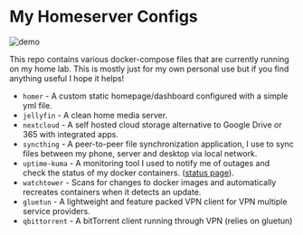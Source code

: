 # My Homeserver Configs

![demo](homeserve.gif)

This repo contains various docker-compose files that are currently running on my home lab. This is mostly just for my own personal use but if you find anything useful I hope it helps!
- `homer` - A custom static homepage/dashboard configured with a simple yml file.
- `jellyfin` - A clean home media server.
- `nextcloud` - A self hosted cloud storage alternative to Google Drive or 365 with integrated apps.
- `syncthing` - A peer-to-peer file synchronization application, I use to sync files between my phone, server and desktop via local network.
- `uptime-kuma` - A monitoring tool I used to notify me of outages and check the status of my docker containers. ([status page](https://monitor.kierstro.xyz/status/up)).
- `watchtower` - Scans for changes to docker images and automatically recreates containers when it detects an update.
- `gluetun` - A lightweight and feature packed VPN client for VPN multiple service providers.
- `qbittorrent` - A bitTorrent client running through VPN (relies on gluetun)
